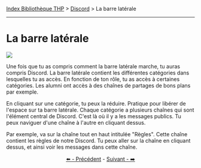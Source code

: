 [Index Bibliothèque THP](https://github.com/TheHackingProject/bibliotheque-THP/wiki) > [Discord](https://github.com/TheHackingProject/bibliotheque-THP/wiki/tuto_discord.md) > La barre latérale

___

# La barre latérale

![](https://i.imgur.com/MaosFXp.png)

Une fois que tu as compris comment la barre latérale marche, tu auras compris Discord. La barre latérale contient les différentes catégories dans lesquelles tu as accès. En fonction de ton rôle, tu as accès à certaines catégories. Les alumni ont accès à des chaînes de partages de bons plans par exemple.

En cliquant sur une catégorie, tu peux la réduire. Pratique pour libérer de l'espace sur ta barre latérale.
Chaque catégorie a plusieurs chaînes qui sont l'élément central de Discord. C'est là où il y a les messages publics. Tu peux naviguer d'une chaîne à l'autre en cliquant dessus.

Par exemple, va sur la chaîne tout en haut intitulée "Règles". Cette chaîne contient les règles de notre Discord. Tu peux aller sur la chaîne en cliquant dessus, et ainsi voir les messages dans cette chaîne.


<div align="center">

[⬅️ - Précédent](https://github.com/TheHackingProject/bibliotheque-THP/wiki/discord.md) - [Suivant - ➡️](https://github.com/TheHackingProject/bibliotheque-THP/wiki/les_regles.md)

</div>